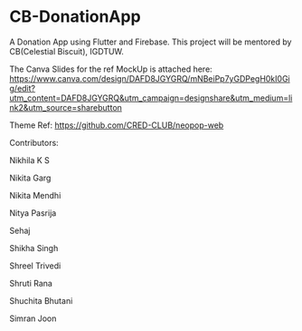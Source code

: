# CB-DonationApp
A Donation App using Flutter and Firebase. This project will be mentored by CB(Celestial Biscuit), IGDTUW.

The Canva Slides for the ref MockUp is attached here: https://www.canva.com/design/DAFD8JGYGRQ/mNBeiPp7yGDPegH0kI0Gig/edit?utm_content=DAFD8JGYGRQ&utm_campaign=designshare&utm_medium=link2&utm_source=sharebutton

Theme Ref: https://github.com/CRED-CLUB/neopop-web

Contributors: 

Nikhila K S 

Nikita Garg

Nikita Mendhi

Nitya Pasrija

Sehaj

Shikha Singh 

Shreel Trivedi 

Shruti Rana 

Shuchita Bhutani 

Simran Joon
